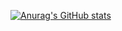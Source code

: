 [![Anurag's GitHub stats](https://github-readme-stats.vercel.app/api?username=artemxgod)](https://github.com/anuraghazra/github-readme-stats)

<!--
<h2 align="center">🌌 Welcome to my profile</h2>
<h3 >
💼 Working in FinTech company as a backend developer<br> 
💻 Currently learning <i>python</i> and <i>rust</i><br>
🐱 Developing pet projects
</h3>
<h2 align="center"> 👾 Technology stack</h2>

### Backend  
<div align="center"> 
<img src="https://go.dev/blog/go-brand/Go-Logo/PNG/Go-Logo_Blue.png" width="60" height="53" /> 
<img style="margin: 10px" src="https://profilinator.rishav.dev/skills-assets/python-original.svg" alt="Python" height="50" /> 
<img style="margin: 10px" src="https://profilinator.rishav.dev/skills-assets/c-original.svg" alt="C" height="50" />  
<img style="margin: 10px" src="https://profilinator.rishav.dev/skills-assets/postgresql-original-wordmark.svg" alt="PostgreSQL" height="50" />  
 <img src="https://img.icons8.com/color/100/null/redis" width="50" height="50"/>
<img style="margin: 10px" src="https://profilinator.rishav.dev/skills-assets/mongodb-original-wordmark.svg" alt="MongoDB" height="50" /> 
<img src="https://i.ibb.co/YfdKQYn/apache-kafka-640x1024.png" alt="docker" width="30" height="48"/>
<img src="https://i.ibb.co/bRSMYdF/rabbitmq-logo-png-transparent.png" alt="rabbitmq-logo-png-transparent" width=40 height=40>

 



</div>

</td><td valign="top" width="33%">



### DevOps  
<div align="center">  
<img style="margin: 10px" src="https://profilinator.rishav.dev/skills-assets/docker-original-wordmark.svg" alt="Docker" height="50" />  
<img style="margin: 10px" src="https://profilinator.rishav.dev/skills-assets/kubernetes-icon.svg" alt="Kubernetes" height="50" />  
<img style="margin: 10px" src="https://profilinator.rishav.dev/skills-assets/linux-original.svg" alt="Linux" height="50" />  
<img style="margin: 10px" src="https://profilinator.rishav.dev/skills-assets/git-scm-icon.svg" alt="Git" height="50" />  
<img style="margin: 10px" src="https://profilinator.rishav.dev/skills-assets/gnu_bash-icon.svg" alt="Bash" height="50" />  
<img style="margin: 10px" src="https://profilinator.rishav.dev/skills-assets/nginx-original.svg" alt="Nginx" height="50" />  
</div>

</td></tr></table>  

<br/>  


<h2 align="center">💬 Reach me</h2>
<div align="center">
 <a href="https://t.me/nemo2718" alt="Telegram">
    <img src="https://img.shields.io/badge/tg-@Artem_Kain-white/?style=for-the-badge&logo=Telegram&color=0088cc"/></a>
</div>
 -->

<!--
**artemxgod/artemxgod** is a ✨ _special_ ✨ repository because its `README.md` (this file) appears on your GitHub profile.
-->

